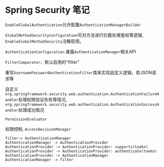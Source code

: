# Spring Security 笔记

`EnableGlobalAuthentication`允许配置`AuthenticationManagerBuilder`

`GlobalMethodSecurityConfiguration`可对方法进行拦截处理鉴权等逻辑, `EnableGlobalMethodSecurity`注解启用。

`AuthenticationConfiguration` 暴露`AuthenticationManager`相关API

`FilterComparator`，默认启用的"filter"

重写`UsernamePasswordAuthenticationFilter`类来实现自定义逻辑，若JSON请求等

自定义 `org.springframework.security.web.authentication.AuthenticationFailureHandler`处理权限验证失败等情况,
`org.springframework.security.web.authentication.AuthenticationSuccessHandler`处理成功情况

`PermissionEvaluator`

权限控制, `AccessDecisionManager`

```plantuml
filter-> AuthenticationManager
AuthenticationManager -> AuthenticationProvider
AuthenticationProvider -> AuthenticationProvider: supports(toekn)
AuthenticationProvider -> AuthenticationProvider: authenticate(toekn)
AuthenticationProvider -> AuthenticationManager
AuthenticationManager -> filter
```